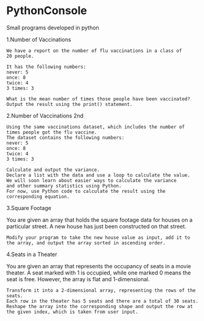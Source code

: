 # PythonConsole
Small programs developed in python

1.Number of Vaccinations

    We have a report on the number of flu vaccinations in a class of
    20 people.

    It has the following numbers:
    never: 5
    once: 8
    twice: 4
    3 times: 3

    What is the mean number of times those people have been vaccinated?
    Output the result using the print() statement.

2.Number of Vaccinations 2nd

    Using the same vaccinations dataset, which includes the number of times people got the flu vaccine.
    The dataset contains the following numbers:
    never: 5
    once: 8
    twice: 4
    3 times: 3

    Calculate and output the variance.
    Declare a list with the data and use a loop to calculate the value.
    We will soon learn about easier ways to calculate the variance 
    and other summary statistics using Python. 
    For now, use Python code to calculate the result using the corresponding equation.

3.Square Footage

You are given an array that holds the square footage data for houses on a particular street.
A new house has just been constructed on that street.

    Modify your program to take the new house value as input, add it to the array, and output the array sorted in ascending order.

4.Seats in a Theater

You are given an array that represents the occupancy of seats in a movie theater. A seat marked with 1 is occupied, while one marked 0 means the seat is free.
However, the array is flat and 1-dimensional.

    Transform it into a 2-dimensional array, representing the rows of the seats.
    Each row in the theater has 5 seats and there are a total of 30 seats.
    Reshape the array into the corresponding shape and output the row at the given index, which is taken from user input.
